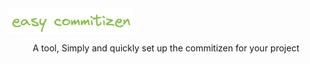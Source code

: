 <img width="200px" align="center" alt="easy-commitizen Logo" src="https://raw.githubusercontent.com/iDestin/easy-commitizen/main/assets/easycommitizen.png" title="easy-commitizen"/>

<p align="center">A tool, Simply and quickly set up the commitizen for your project</p>
